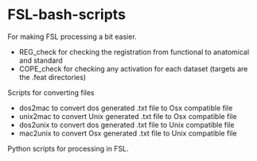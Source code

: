 # FSL-bash-scripts
For making FSL processing a bit easier.
- REG_check for checking the registration from functional to anatomical and standard
- COPE_check for checking any activation for each dataset (targets are the .feat directories)

Scripts for converting files
- dos2mac to convert dos generated .txt file to Osx compatible file
- unix2mac to convert Unix generated .txt file to Osx compatible file
- dos2unix to convert dos generated .txt file to Unix compatible file
- mac2unix to convert Osx generated .txt file to Unix compatible file

Python scripts for processing in FSL.
